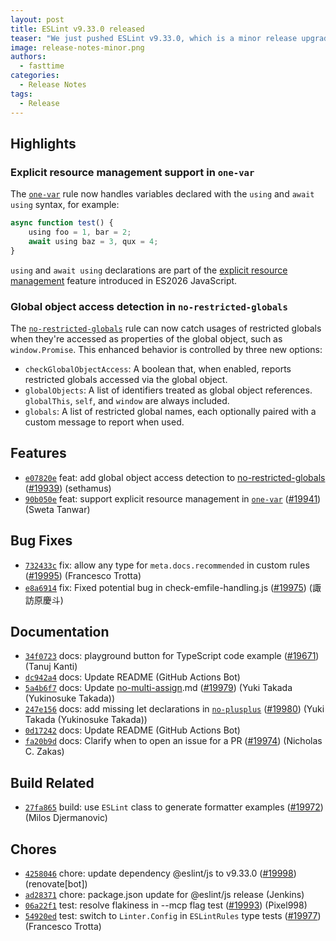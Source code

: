 ```yaml
---
layout: post
title: ESLint v9.33.0 released
teaser: "We just pushed ESLint v9.33.0, which is a minor release upgrade of ESLint. This release adds some new features and fixes several bugs found in the previous release."
image: release-notes-minor.png
authors:
  - fasttime
categories:
  - Release Notes
tags:
  - Release
---
```






## Highlights

### Explicit resource management support in `one-var`

The [`one-var`](/docs/latest/rules/one-var) rule now handles variables declared with the `using` and `await using` syntax, for example:

```js
async function test() {
    using foo = 1, bar = 2;
    await using baz = 3, qux = 4;
}
```

`using` and `await using` declarations are part of the [explicit resource management](https://github.com/tc39/proposal-explicit-resource-management) feature introduced in ES2026 JavaScript.

### Global object access detection in `no-restricted-globals`

The [`no-restricted-globals`](/docs/latest/rules/no-restricted-globals) rule can now catch usages of restricted globals when they're accessed as properties of the global object, such as `window.Promise`. This enhanced behavior is controlled by three new options:

* `checkGlobalObjectAccess`: A boolean that, when enabled, reports restricted globals accessed via the global object.
* `globalObjects`: A list of identifiers treated as global object references. `globalThis`, `self`, and `window` are always included.
* `globals`: A list of restricted global names, each optionally paired with a custom message to report when used.



## Features


* [`e07820e`](https://github.com/eslint/eslint/commit/e07820e66fd1fceaf2620dc931154955a706cc0f) feat: add global object access detection to [no-restricted-globals](/docs/rules/no-restricted-globals) ([#19939](https://github.com/eslint/eslint/issues/19939)) (sethamus)
* [`90b050e`](https://github.com/eslint/eslint/commit/90b050ec11557cab08b6be9f05fabf97dba6a63d) feat: support explicit resource management in [`one-var`](/docs/rules/one-var) ([#19941](https://github.com/eslint/eslint/issues/19941)) (Sweta Tanwar)






## Bug Fixes


* [`732433c`](https://github.com/eslint/eslint/commit/732433c4fb023f45154b825cdc8cdaf1979d4336) fix: allow any type for `meta.docs.recommended` in custom rules ([#19995](https://github.com/eslint/eslint/issues/19995)) (Francesco Trotta)
* [`e8a6914`](https://github.com/eslint/eslint/commit/e8a6914a249d036e12494004e586b2a2b6e104d1) fix: Fixed potential bug in check-emfile-handling.js ([#19975](https://github.com/eslint/eslint/issues/19975)) (諏訪原慶斗)




## Documentation


* [`34f0723`](https://github.com/eslint/eslint/commit/34f0723e2d0faf8ac8dc95ec56e6d181bd6b67f2) docs: playground button for TypeScript code example ([#19671](https://github.com/eslint/eslint/issues/19671)) (Tanuj Kanti)
* [`dc942a4`](https://github.com/eslint/eslint/commit/dc942a47daf41228d69072c52f1be20789426862) docs: Update README (GitHub Actions Bot)
* [`5a4b6f7`](https://github.com/eslint/eslint/commit/5a4b6f74320b72f9b6ad8b30f5c463b2b71315af) docs: Update [no-multi-assign](/docs/rules/no-multi-assign).md ([#19979](https://github.com/eslint/eslint/issues/19979)) (Yuki Takada (Yukinosuke Takada))
* [`247e156`](https://github.com/eslint/eslint/commit/247e15698e34919a0cd411842fb3e14ac7a8f1ba) docs: add missing let declarations in [`no-plusplus`](/docs/rules/no-plusplus) ([#19980](https://github.com/eslint/eslint/issues/19980)) (Yuki Takada (Yukinosuke Takada))
* [`0d17242`](https://github.com/eslint/eslint/commit/0d17242b3c25c2ddf8363f4560641acd1ae82ca9) docs: Update README (GitHub Actions Bot)
* [`fa20b9d`](https://github.com/eslint/eslint/commit/fa20b9db8ff90ea9f0527118114dda17c656d095) docs: Clarify when to open an issue for a PR ([#19974](https://github.com/eslint/eslint/issues/19974)) (Nicholas C. Zakas)






## Build Related


* [`27fa865`](https://github.com/eslint/eslint/commit/27fa86551bd173387e29a139293de78b0e14f0f3) build: use `ESLint` class to generate formatter examples ([#19972](https://github.com/eslint/eslint/issues/19972)) (Milos Djermanovic)




## Chores


* [`4258046`](https://github.com/eslint/eslint/commit/425804602ecb9ee5f54d1c38a473cf20538420c5) chore: update dependency @eslint/js to v9.33.0 ([#19998](https://github.com/eslint/eslint/issues/19998)) (renovate[bot])
* [`ad28371`](https://github.com/eslint/eslint/commit/ad283717ed4764a171120ca7c6cba82a78fa024c) chore: package.json update for @eslint/js release (Jenkins)
* [`06a22f1`](https://github.com/eslint/eslint/commit/06a22f154c08ea044b3172b357b226d34dfefc6a) test: resolve flakiness in --mcp flag test ([#19993](https://github.com/eslint/eslint/issues/19993)) (Pixel998)
* [`54920ed`](https://github.com/eslint/eslint/commit/54920ed229693f23650dace6e567bf44413aaf98) test: switch to `Linter.Config` in `ESLintRules` type tests ([#19977](https://github.com/eslint/eslint/issues/19977)) (Francesco Trotta)


